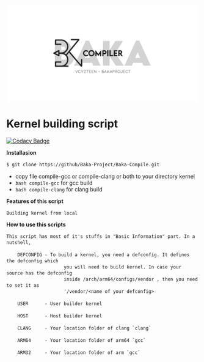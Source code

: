 <p align="center">
<img src="img/baka-compiler.png" />

# Kernel building script

[![Codacy Badge](https://api.codacy.com/project/badge/Grade/470edf0d2b874a7ca06a31cf5b21a41e)](https://app.codacy.com/gh/Baka-Project/Baka-Compile?utm_source=github.com&utm_medium=referral&utm_content=Baka-Project/Baka-Compile&utm_campaign=Badge_Grade_Settings)


**Installasion**
```sh
$ git clone https://github/Baka-Project/Baka-Compile.git
```
  
* copy file compile-gcc or compile-clang or both to your directory kernel
* `bash compile-gcc` for gcc build
* `bash compile-clang` for clang build

**Features of this script**
```
Building kernel from local
```

**How to use this scripts**
```
This script has most of it's stuffs in "Basic Information" part. In a nutshell,

	DEFCONFIG - To build a kernel, you need a defconfig. It defines the defconfig which
                     you will need to build kernel. In case your source has the defconfig 
                     inside /arch/arm64/configs/vendor , then you need to set it as
                     '/vendor/<name of your defconfig>

	USER      - User builder kernel

	HOST      - Host builder kernel

	CLANG     - Your location folder of clang `clang`

	ARM64     - Your location folder of arm64 `gcc`

	ARM32     - Your location folder of arm `gcc`
```
